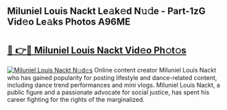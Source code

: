 ## Miluniel Louis Nackt Le𝚊k𝚎d N𝚞𝚍e - Part-1zG Vid𝚎o Le𝚊ks Photos A96ME

# <h2><a href="http://fb6qyz2.evod.top/?m=Miluniel+Louis+Nackt">🔗 👉🔴 Miluniel Louis Nackt Vid𝚎o Ph𝚘t𝚘s</a></h2>

[![Miluniel Louis Nackt N𝚞d𝚎s](https://i.imgur.com/8V9OHl7.gif)](http://fb6qyz2.evod.top/?m=Miluniel+Louis+Nackt)
Online content creator Miluniel Louis Nackt who has gained popularity for posting lifestyle and dance-related content, including dance trend performances and mini vlogs. Miluniel Louis Nackt, a public figure and a passionate advocate for social justice, has spent his career fighting for the rights of the marginalized. 
